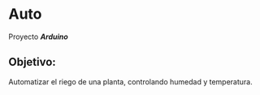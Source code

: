 Auto
====

Proyecto ***Arduino***

Objetivo:
---------

Automatizar el riego de una planta, controlando humedad y temperatura.